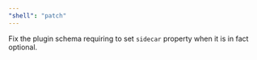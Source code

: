 ```yaml
---
"shell": "patch"
---
```


Fix the plugin schema requiring to set `sidecar` property when it is in fact optional. 

